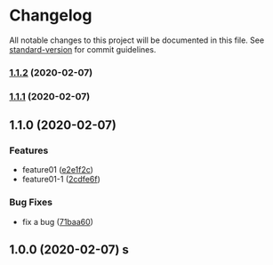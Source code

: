 # Changelog

All notable changes to this project will be documented in this file. See [standard-version](https://github.com/conventional-changelog/standard-version) for commit guidelines.

### [1.1.2](https://github.com/jackie1120/git-flow/compare/v1.1.1...v1.1.2) (2020-02-07)

### [1.1.1](https://github.com/jackie1120/git-flow/compare/v1.1.0...v1.1.1) (2020-02-07)

## 1.1.0 (2020-02-07)


### Features

* feature01 ([e2e1f2c](https://github.com/jackie1120/git-flow/commit/e2e1f2cb82c75695622be73310ff6a38566f769e))
* feature01-1 ([2cdfe6f](https://github.com/jackie1120/git-flow/commit/2cdfe6f8a4dd26203e63a72bf5db79be871b5867))


### Bug Fixes

* fix a bug ([71baa60](https://github.com/jackie1120/git-flow/commit/71baa609ce6468ac8e159a97a077d13919a30a54))

## 1.0.0 (2020-02-07) s

